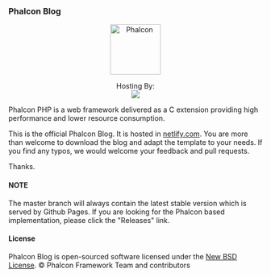 ### Phalcon Blog

<p align="center"><a href="https://docs.phalconphp.com" target="_blank">
    <img src="https://assets.phalconphp.com/phalcon/logo-transparent-phalcon-black.svg" height="100" alt="Phalcon"/>
</a></p>

<p align="center">
    Hosting By:
    <br />
    <a href="https://www.netlify.com">
        <img src="https://www.netlify.com/img/global/badges/netlify-color-accent.svg"/>
    </a>
</p>

Phalcon PHP is a web framework delivered as a C extension providing high performance and lower resource consumption.

This is the official Phalcon Blog. It is hosted in [netlify.com](https://netlify.com). You are more than welcome to download the blog and adapt the template to your needs. If you find any typos, we would welcome your feedback and pull requests.

Thanks.

#### NOTE

The master branch will always contain the latest stable version which is served by Github Pages. If you are looking for the Phalcon based implementation, please click the "Releases" link.

#### License

Phalcon Blog is open-sourced software licensed under the [New BSD License][6]. © Phalcon Framework Team and contributors

[6]: https://github.com/phalcon/blog/blob/master/docs/LICENSE.md
